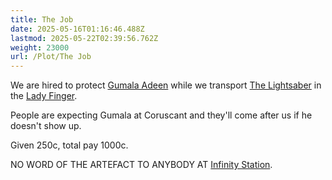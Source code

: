 ```yaml
---
title: The Job
date: 2025-05-16T01:16:46.488Z
lastmod: 2025-05-22T02:39:56.762Z
weight: 23000
url: /Plot/The Job
---
```

We are hired to protect [Gumala Adeen](/Characters/NPC/Gumala%20Adeen) while we transport [The Lightsaber](../The%20Lightsaber) in the [Lady Finger](../Lady%20Finger).

People are expecting Gumala at Coruscant and they'll come after us if he doesn't show up.

Given 250c, total pay 1000c.

NO WORD OF THE ARTEFACT TO ANYBODY AT [Infinity Station](/Places/Infinity%20Station/Infinity%20Station).
